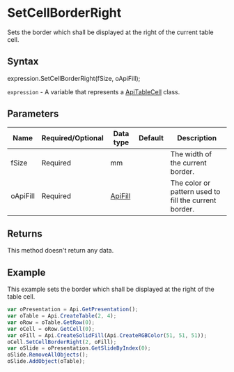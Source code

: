 # SetCellBorderRight

Sets the border which shall be displayed at the right of the current table cell.

## Syntax

expression.SetCellBorderRight(fSize, oApiFill);

`expression` - A variable that represents a [ApiTableCell](../ApiTableCell.md) class.

## Parameters

| **Name** | **Required/Optional** | **Data type** | **Default** | **Description** |
| ------------- | ------------- | ------------- | ------------- | ------------- |
| fSize | Required | mm |  | The width of the current border. |
| oApiFill | Required | [ApiFill](../../ApiFill/ApiFill.md) |  | The color or pattern used to fill the current border. |

## Returns

This method doesn't return any data.

## Example

This example sets the border which shall be displayed at the right of the table cell.

```javascript
var oPresentation = Api.GetPresentation();
var oTable = Api.CreateTable(2, 4);
var oRow = oTable.GetRow(0);
var oCell = oRow.GetCell(0);
var oFill = Api.CreateSolidFill(Api.CreateRGBColor(51, 51, 51));
oCell.SetCellBorderRight(2, oFill);
var oSlide = oPresentation.GetSlideByIndex(0);
oSlide.RemoveAllObjects();
oSlide.AddObject(oTable);
```
